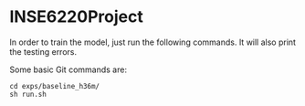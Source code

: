 # INSE6220Project

In order to train the model, just run the following commands. It will also print the testing errors.

Some basic Git commands are:
```
cd exps/baseline_h36m/
sh run.sh
```
